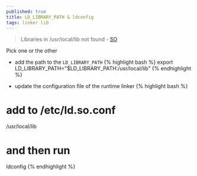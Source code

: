 ```yaml
---
published: true
title: LD_LIBRARY_PATH & ldconfig
tags: linker lib
---
```

> Libraries in /usr/local/lib not found - [SO](https://stackoverflow.com/questions/17889799/libraries-in-usr-local-lib-not-found)

Pick one or the other

- add the path to the `LD_LIBRARY_PATH`
{% highlight bash %}
export LD_LIBRARY_PATH="$LD_LIBRARY_PATH:/usr/local/lib"
{% endhighlight %}

- update the configuration file of the runtime linker
{% highlight bash %}
# add to /etc/ld.so.conf
/usr/local/lib

# and then run
ldconfig
{% endhighlight %}